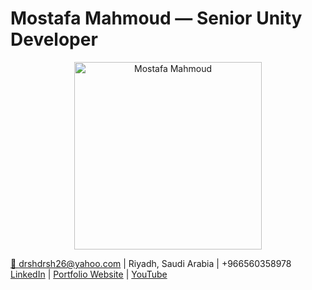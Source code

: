 # Mostafa Mahmoud — Senior Unity Developer
<p align="center">
  <img src="resources/profile-pic.png" alt="Mostafa Mahmoud" width="300" />
</p>

[📧 drshdrsh26@yahoo.com](mailto:drshdrsh26@yahoo.com) | Riyadh, Saudi Arabia | +966560358978  
[LinkedIn](your-linkedin-url) | [Portfolio Website](your-portfolio-url) | [YouTube](your-youtube-channel)  
